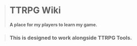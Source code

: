 > # TTRPG Wiki
> #### A place for my players to learn my game.

> ### This is designed to work alongside TTRPG Tools. 

<br>

